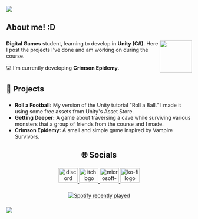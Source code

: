 <div>
  <img style="100%" src="https://capsule-render.vercel.app/api?type=waving&height=100&section=header&reversal=false&text=Call%20me%20Kamui!%20%F0%9F%A6%9D&fontSize=30&fontColor=2596be&fontAlign=50&fontAlignY=50&stroke=-&descSize=20&descAlign=50&descAlignY=50&textBg=false&color=16448c"  />
</div>

###

<h2 align="left">About me! :D</h2>

###

<img align="right" height="87" src="https://i.imgur.com/CzqGmco.jpeg"  />

###

<p align="left"><b>Digital Games</b> student, learning to develop in <b>Unity (C#)</b>. Here I post the projects I've done and am working on during the course.</p>
<p>💻 I'm currently developing <b>Crimson Epidemy</b>.</p>

###

<h2 align="left">📌 Projects</h2>

###

<p align="left">
  <ul>
  <li><b>Roll a Football:</b> My version of the Unity tutorial "Roll a Ball." I made it using some free assets from Unity's Asset Store.</li>
  <li><b>Getting Deeper:</b> A game about traversing a cave while surviving various monsters that a group of friends from the course and I made.</li>
  <li><b>Crimson Epidemy:</b> A small and simple game inspired by Vampire Survivors.</li>
  </ul>
</p>

###

<h2 align="center">🌐 Socials</h2>

###

<div align="center">
  <a title="kamkeyke" href="https://discord.gg" target="_blank">
    <img src="https://raw.githubusercontent.com/maurodesouza/profile-readme-generator/master/src/assets/icons/social/discord/default.svg" width="52" height="40" alt="discord logo"  />
  </a>
  <a href="https://alvarogabriell.itch.io" target="_blank">
    <img src="https://raw.githubusercontent.com/maurodesouza/profile-readme-generator/master/src/assets/icons/social/itch/default.svg" width="52" height="40" alt="itch logo"  />
  </a>
  <a title="alvaromotagabriel@hotmail.com" href="https://outlook.live.com/" target="_blank">
    <img src="https://raw.githubusercontent.com/maurodesouza/profile-readme-generator/master/src/assets/icons/social/microsoft-outlook/default.svg" width="52" height="40" alt="microsoft-outlook logo"  />
  </a>
  <a href="https://ko-fi.com/kamkeyke" target="_blank">
    <img src="https://raw.githubusercontent.com/maurodesouza/profile-readme-generator/master/src/assets/icons/social/ko-fi/default.svg" width="52" height="40" alt="ko-fi logo"  />
  </a>
</div>

###

<div align="center">
  <a href="https://open.spotify.com/user/31huj4k2rvsrxi6422td3nsuzbgu">
    <img src="https://spotify-recently-played-readme.vercel.app/api?user=31huj4k2rvsrxi6422td3nsuzbgu&count=3&unique=false" alt="Spotify recently played"  />
  </a>
</div>

###

<div>
  <img style="100%" src="https://capsule-render.vercel.app/api?type=waving&height=100&section=footer&reversal=false&text=Byee!%20%F0%9F%91%8B&fontSize=30&fontColor=2596be&fontAlign=50&fontAlignY=50&stroke=-&descSize=20&descAlign=50&descAlignY=50&color=16448c"  />
</div>

###

